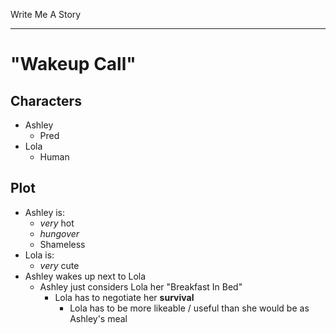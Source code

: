 Write Me A Story
****************
"Wakeup Call"
=============

Characters
----------
- Ashley
	- Pred
- Lola
	- Human

Plot
----
- Ashley is:
  - _very_ hot
  - _hungover_
  - Shameless
- Lola is:
  - _very_ cute
- Ashley wakes up next to Lola
  - Ashley just considers Lola her "Breakfast In Bed"
    - Lola has to negotiate her __survival__
      - Lola has to be more likeable / useful than she would be as Ashley's meal